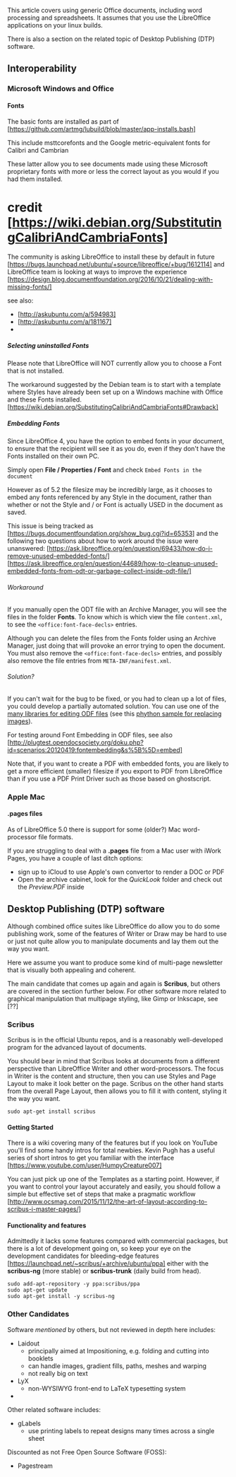 
This article covers using generic Office documents, including 
word processing and spreadsheets. It assumes that you use the 
LibreOffice applications on your linux builds.

There is also a section on the related topic of 
Desktop Publishing (DTP) software.


## Interoperability

### Microsoft Windows and Office

#### Fonts 

The basic fonts are installed as part of [https://github.com/artmg/lubuild/blob/master/app-installs.bash]

This include msttcorefonts and the 
Google metric-equivalent fonts for Calibri and Cambrian

These latter allow you to see documents made using these Microsoft proprietary fonts 
with more or less the correct layout as you would if you had them installed.
# credit [https://wiki.debian.org/SubstitutingCalibriAndCambriaFonts]

The community is asking LibreOffice to install these by default in future 
[https://bugs.launchpad.net/ubuntu/+source/libreoffice/+bug/1612114]
and LibreOffice team is looking at ways to improve the experience
[https://design.blog.documentfoundation.org/2016/10/21/dealing-with-missing-fonts/]

see also:
* [http://askubuntu.com/a/594983]
* [http://askubuntu.com/a/181167]
* 

##### Selecting uninstalled Fonts

Please note that LibreOffice will NOT currently allow you to choose a Font that is not installed. 

The workaround suggested by the Debian team is to start with a template where Styles have already 
been set up on a Windows machine with Office and these Fonts installed. 
[https://wiki.debian.org/SubstitutingCalibriAndCambriaFonts#Drawback]

##### Embedding Fonts

Since LibreOffice 4, you have the option to embed fonts in your document, 
to ensure that the recipient will see it as you do, 
even if they don't have the Fonts installed on their own PC. 

Simply open **File / Properties / Font** and check `Embed Fonts in the document` 

However as of 5.2 the filesize may be incredibly large, as it chooses to embed 
any fonts referenced by any Style in the document, rather than whether or not the 
Style and / or Font is actually USED in the document as saved. 

This issue is being tracked as [https://bugs.documentfoundation.org/show_bug.cgi?id=65353] 
and the following two questions about how to work around the issue were unanswered: 
[https://ask.libreoffice.org/en/question/69433/how-do-i-remove-unused-embedded-fonts/] 
[https://ask.libreoffice.org/en/question/44689/how-to-cleanup-unused-embedded-fonts-from-odt-or-garbage-collect-inside-odt-file/] 

###### Workaround

If you manually open the ODT file with an Archive Manager, you will see the files 
in the folder **Fonts**. To know which is which view the file `content.xml`, 
to see the `<office:font-face-decls>` entries. 

Although you can delete the files from the Fonts folder using an Archive Manager, 
just doing that will provoke an error trying to open the document. 
You must also remove the `<office:font-face-decls>` entries, 
and possibly also remove the file entries from `META-INF/manifest.xml`.

###### Solution?

If you can't wait for the bug to be fixed, or you had to clean up a lot of files, 
you could develop a partially automated solution. You can use one of the 
[many libraries for editing ODF files](http://opendocumentformat.org/developers/) 
(see this [phython sample for replacing images](http://recipes.opendocsociety.org/recipes/swapping-old-new-image-from-documents-cli)). 

For testing around Font Embedding in ODF files, see also 
[http://plugtest.opendocsociety.org/doku.php?id=scenarios:20120419:fontembedding&s%5B%5D=embed]

Note that, if you want to create a PDF with embedded fonts, you are likely to get 
a more efficient (smaller) filesize if you export to PDF from LibreOffice than 
if you use a PDF Print Driver such as those based on ghostscript. 


### Apple Mac

#### .pages files

As of LibreOffice 5.0 there is support for some (older?) Mac word-processor file formats. 

If you are struggling to deal with a **.pages** file from a Mac user with iWork Pages, 
you have a couple of last ditch options:
* sign up to iCloud to use Apple's own convertor to render a DOC or PDF
* Open the archive cabinet, look for the _QuickLook_ folder and check out the _Preview.PDF_ inside



## Desktop Publishing (DTP) software

Although combined office suites like LibreOffice do allow you to do some publishing work, 
some of the features of Writer or Draw may be hard to use or just not quite allow you to 
manipulate documents and lay them out the way you want. 

Here we assume you want to produce some kind of multi-page newsletter that is 
visually both appealing and coherent. 

The main candidate that comes up again and again is **Scribus**, 
but others are covered in the section further below. 
For other software more related to graphical manipulation that multipage styling, 
like Gimp or Inkscape, see [??]


### Scribus

Scribus is in the official Ubuntu repos, and is a reasonably well-developed program 
for the advanced layout of documents. 

You should bear in mind that Scribus looks at documents from a different perspective than 
LibreOffice Writer and other word-processors. The focus in Writer is the content and structure, 
then you can use Styles and Page Layout to make it look better on the page. Scribus on the other hand 
starts from the overall Page Layout, then allows you to fill it with content, styling it the way you want. 

`sudo apt-get install scribus`


#### Getting Started

There is a wiki covering many of the features but if you look on YouTube 
you'll find some handy intros for total newbies. 
Kevin Pugh has a useful series of short intros to get you familiar with the interface 
[https://www.youtube.com/user/HumpyCreature007] 

You can just pick up one of the Templates as a starting point. However, if you want to 
control your layout accurately and easily, you should follow a simple but effective 
set of steps that make a pragmatic workflow 
[http://www.ocsmag.com/2015/11/12/the-art-of-layout-according-to-scribus-i-master-pages/]


#### Functionality and features

Admittedly it lacks some features compared with commercial packages, 
but there is a lot of development going on, so keep your eye on the development 
candidates for bleeding-edge features [https://launchpad.net/~scribus/+archive/ubuntu/ppa] 
either with the **scribus-ng** (more stable) or **scribus-trunk** (daily build from head).

```
sudo add-apt-repository -y ppa:scribus/ppa
sudo apt-get update
sudo apt-get install -y scribus-ng
```

### Other Candidates

Software _mentioned_ by others, but not reviewed in depth here includes:

* Laidout
    * principally aimed at Impositioning, e.g. folding and cutting into booklets
    * can handle images, gradient fills, paths, meshes and warping
    * not really big on text
* LyX
    * non-WYSIWYG front-end to LaTeX typesetting system
* 

Other related software includes:

* gLabels
    * use printing labels to repeat designs many times across a single sheet

Discounted as not Free Open Source Software (FOSS):

* Pagestream

